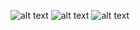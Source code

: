 ![alt text](Lab1_C#_V1-page-0.png)
![alt text](Lab1_C#_V1-page-1.png)
![alt text](Lab1_C#_V1-page-2.png)
